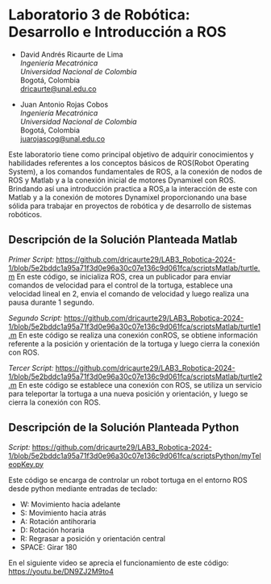 # Laboratorio 3 de Robótica: Desarrollo e Introducción a ROS

- David Andrés Ricaurte de Lima  
  *Ingeniería Mecatrónica*  
  *Universidad Nacional de Colombia*  
  Bogotá, Colombia  
  dricaurte@unal.edu.co

- Juan Antonio Rojas Cobos  
  *Ingeniería Mecatrónica*  
  *Universidad Nacional de Colombia*  
  Bogotá, Colombia  
  juarojascog@unal.edu.co

Este laboratorio tiene como principal objetivo de adquirir conocimientos y habilidades referentes a los conceptos básicos de ROS(Robot Operating System), a los comandos fundamentales de ROS, a la conexión de nodos de ROS y Matlab y a la conexión inicial de motores Dynamixel con ROS. Brindando así una introducción practica a ROS,a la interacción de este con Matlab y a la conexión de motores Dynamixel proporcionando una base sólida para trabajar en proyectos de robótica y de desarrollo de sistemas robóticos.

## Descripción de la Solución Planteada Matlab
*Primer Script:* https://github.com/dricaurte29/LAB3_Robotica-2024-1/blob/5e2bddc1a95a71f3d0e96a30c07e136c9d061fca/scriptsMatlab/turtle.m
En este código, se inicializa ROS, crea un publicador para enviar comandos de velocidad para el control de la tortuga, establece una velocidad lineal en 2, envia el comando de velocidad y luego realiza una pausa durante 1 segundo.

*Segundo Script:* https://github.com/dricaurte29/LAB3_Robotica-2024-1/blob/5e2bddc1a95a71f3d0e96a30c07e136c9d061fca/scriptsMatlab/turtle1.m
En este código se realiza una conexión conROS, se obtiene información referente a la posición y orientación de la tortuga y luego cierra la conexión con ROS.

*Tercer Script:* https://github.com/dricaurte29/LAB3_Robotica-2024-1/blob/5e2bddc1a95a71f3d0e96a30c07e136c9d061fca/scriptsMatlab/turtle2.m
En este código se establece una conexión con ROS, se utiliza un servicio para teleportar la tortuga a una nueva posición y orientación, y luego se cierra la conexión con ROS.

## Descripción de la Solución Planteada Python
*Script:* https://github.com/dricaurte29/LAB3_Robotica-2024-1/blob/5e2bddc1a95a71f3d0e96a30c07e136c9d061fca/scriptsPython/myTeleopKey.py

Este código se encarga de controlar un robot tortuga en el entorno ROS desde python mediante entradas de teclado:
- W: Movimiento hacia adelante
- S: Movimiento hacia atrás
- A: Rotación antihoraria
- D: Rotación horaria
- R: Regrasar a posición y orientación central
- SPACE: Girar 180

En el siguiente video se aprecia el funcionamiento de este código:
https://youtu.be/DN9ZJ2M9to4

  
